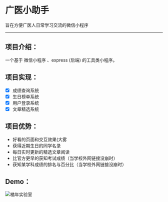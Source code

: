 # 广医小助手

旨在方便广医人日常学习交流的微信小程序

---

## 项目介绍：

一个基于 微信小程序 、express (后端) 的工具类小程序。

## 项目实现：

- [x] 成绩查询系统
- [x] 生日榜单系统
- [X] 用户登录系统
- [X] 文章精选系统

## 项目优势：

- 好看的页面和交互效果(大雾
- 获得近期生日的同学名录
- 每日实时更新的精选文章阅读
- 比官方更早的获知考试成绩（当学校外网链接没崩时）
- 获知某学科成绩的排名与百分比（当学校外网链接没崩时）

## Demo：

![橘年实验室](https://github.com/Glovecc/GDMUHelper/blob/master/static/img/qr.jpg)